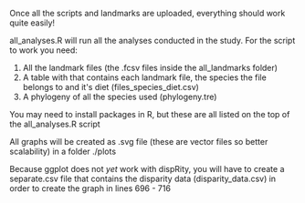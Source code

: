 Once all the scripts and landmarks are uploaded, everything should work quite easily!

all_analyses.R will run all the analyses conducted in the study. For the script to work you need:
1) All the landmark files (the .fcsv files inside the all_landmarks folder)
2) A table with that contains each landmark file, the species the file belongs to and it's diet (files_species_diet.csv)
3) A phylogeny of all the species used (phylogeny.tre)

You may need to install packages in R, but these are all listed on the top of the all_analyses.R script

All graphs will be created as .svg file (these are vector files so better scalability) in a folder ./plots

Because ggplot does not *yet* work with dispRity, you will have to create a separate.csv file that contains the disparity data (disparity_data.csv) in order to create the graph in lines 696 - 716
